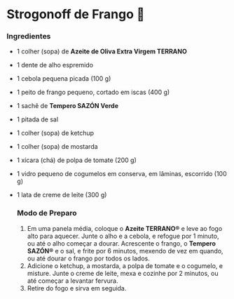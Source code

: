 # Strogonoff de Frango :chicken:

### 	Ingredientes

- 1 colher (sopa) de **Azeite de Oliva Extra Virgem TERRANO**

- 1 dente de alho espremido

- 1 cebola pequena picada (100 g)

- 1 peito de frango pequeno, cortado em iscas (400 g)

- 1 sachê de **Tempero SAZÓN Verde**

- 1 pitada de sal

- 1 colher (sopa) de ketchup

- 1 colher (sopa) de mostarda

- 1 xícara (chá) de polpa de tomate (200 g)

- 1 vidro pequeno de cogumelos em conserva, em lâminas, escorrido (100 g)

- 1 lata de creme de leite (300 g)

  ### Modo de Preparo

  1. Em uma panela média, coloque o **Azeite TERRANO®** e leve ao fogo alto para aquecer. Junte o alho e a cebola, e refogue por 1 minuto, ou até o alho começar a dourar. Acrescente o frango, o **Tempero SAZÓN®** e o sal, e frite por 6 minutos, mexendo de vez em quando, ou até dourar o frango por todos os lados.
  2. Adicione o ketchup, a mostarda, a polpa de tomate e o cogumelo, e misture. Junte o creme de leite, mexa e cozinhe por 2 minutos, ou até começar a levantar fervura.
  3. Retire do fogo e sirva em seguida.